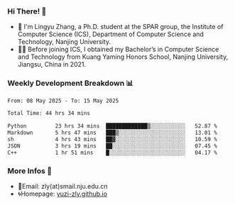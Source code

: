 ### Hi There! 👋 
- 🐳 I'm Lingyu Zhang, a Ph.D. student at the SPAR group, the Institute of Computer Science (ICS), Department of Computer Science and Technology, Nanjing University.
- 🧑‍🎓 Before joining ICS, I obtained my Bachelor’s in Computer Science and Technology from Kuang Yaming Honors School, Nanjing University, Jiangsu, China in 2021.

### Weekly Development Breakdown :bar_chart:

<!--START_SECTION:waka-->

```txt
From: 08 May 2025 - To: 15 May 2025

Total Time: 44 hrs 34 mins

Python         23 hrs 34 mins  █████████████▒░░░░░░░░░░░   52.87 %
Markdown       5 hrs 47 mins   ███▒░░░░░░░░░░░░░░░░░░░░░   13.01 %
sh             4 hrs 43 mins   ██▓░░░░░░░░░░░░░░░░░░░░░░   10.59 %
JSON           3 hrs 19 mins   ██░░░░░░░░░░░░░░░░░░░░░░░   07.45 %
C++            1 hr 51 mins    █░░░░░░░░░░░░░░░░░░░░░░░░   04.17 %
```

<!--END_SECTION:waka-->

<!--
### Github Contributions :octocat:

![](https://raw.githubusercontent.com/yuzi-zly/yuzi-zly/output/github-contribution-grid-snake.svg)              
-->

### More Infos 📖

- 📧Email: zly(at)smail.nju.edu.cn
- 🌀Homepage: [yuzi-zly.github.io](https://yuzi-zly.github.io/)
